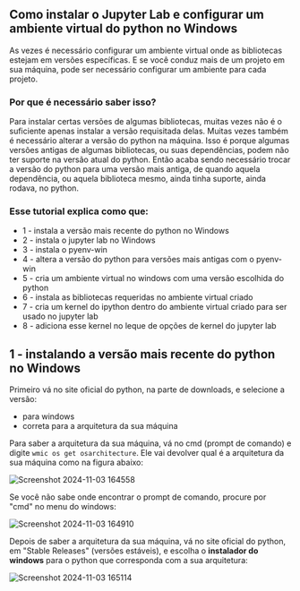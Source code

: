 ## Como instalar o Jupyter Lab e configurar um ambiente virtual do python no Windows

As vezes é necessário configurar um ambiente virtual onde as bibliotecas estejam em versões específicas. E se você conduz mais de um projeto em sua máquina, pode ser necessário configurar um ambiente para cada projeto.

### Por que é necessário saber isso?
Para instalar certas versões de algumas bibliotecas, muitas vezes não é o suficiente apenas instalar a versão requisitada delas. Muitas vezes também é necessário alterar a versão do python na máquina. Isso é porque algumas versões antigas de algumas bibliotecas, ou suas dependências, podem não ter suporte na versão atual do python. Então acaba sendo necessário trocar a versão do python para uma versão mais antiga, de quando aquela dependência, ou aquela biblioteca mesmo, ainda tinha suporte, ainda rodava, no python.

### Esse tutorial explica como que:
- 1 - instala a versão mais recente do python no Windows
- 2 - instala o jupyter lab no Windows
- 3 - instala o pyenv-win
- 4 - altera a versão do python para versões mais antigas com o pyenv-win
- 5 - cria um ambiente virtual no windows com uma versão escolhida do python
- 6 - instala as bibliotecas requeridas no ambiente virtual criado
- 7 - cria um kernel do ipython dentro do ambiente virtual criado para ser usado no jupyter lab
- 8 - adiciona esse kernel no leque de opções de kernel do jupyter lab


## 1 - instalando a versão mais recente do python no Windows

Primeiro vá no site oficial do python, na parte de downloads, e selecione a versão:
 - para windows
 - correta para a arquitetura da sua máquina

Para saber a arquitetura da sua máquina, vá no cmd (prompt de comando) e digite `wmic os get osarchitecture`. Ele vai devolver qual é a arquitetura da sua máquina como na figura abaixo:

![Screenshot 2024-11-03 164558](https://github.com/user-attachments/assets/0a2ed3e4-34d2-4748-8382-c491dd634266)


Se você não sabe onde encontrar o prompt de comando, procure por "cmd" no menu do windows:

![Screenshot 2024-11-03 164910](https://github.com/user-attachments/assets/f3549ee6-d73c-4a1e-850e-c3eb991ea150)

Depois de saber a arquitetura da sua máquina, vá no site oficial do python, em "Stable Releases" (versões estáveis), e escolha o **instalador do windows** para o python que corresponda com a sua arquitetura:

 ![Screenshot 2024-11-03 165114](https://github.com/user-attachments/assets/ff4fb9c5-d90c-4dde-ac4c-72c612b421cb)
